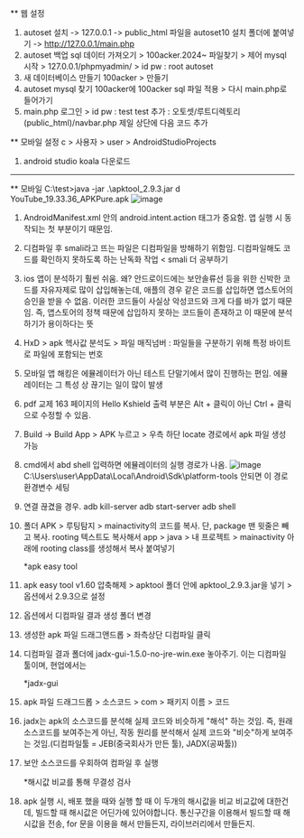** 웹 설정
1. autoset 설치 -> 127.0.0.1 -> public_html 파일을 autoset10 설치 폴더에 붙여넣기 -> http://127.0.0.1/main.php
2. autoset 백업 sql 데이터 가져오기 > 100acker.2024~ 파일찾기 > 제어 mysql 시작 > 127.0.0.1/phpmyadmin/ > id pw : root autoset
3. 새 데이터베이스 만들기 100acker > 만들기
4. autoset mysql 찾기 100acker에 100acker sql 파일 적용 > 다시 main.php로 들어가기 
5. main.php 로그인 > id pw : test test
추가 : 오토셋/루트디렉토리(public_html)/navbar.php 제일 상단에 다음 코드 추가
<?php
    session_start();
        if ($_SESSION['login'] == "") {
                $_SESSION['login'] = "N";
        }
?>

** 모바일 설정
c > 사용자 > user > AndroidStudioProjects
1. android studio koala 다운로드

--------------------------------------------------------------------------------------------------------------
** 모바일 
C:\test>java -jar .\apktool_2.9.3.jar d YouTube_19.33.36_APKPure.apk
![image](https://github.com/user-attachments/assets/6d00b9df-4e91-466e-a1bd-9fa168ede49f)

1. AndroidManifest.xml 안의 android.intent.action 태그가 중요함. 앱 실행 시 동작되는 첫 부분이기 때문임.
2. 디컴파일 후 smali라고 뜨는 파일은 디컴파일을 방해하기 위함임. 디컴파일해도 코드를 확인하지 못하도록 하는 난독화 작업 < smali 더 공부하기
3. ios 앱이 분석하기 훨씬 쉬움. 왜? 안드로이드에는 보안솔류선 등을 위한 신박한 코드를 자유자제로 많이 삽입해놓는데, 애플의 경우 같은 코드를 삽입하면
    앱스토어의 승인을 받을 수 없음. 이러한 코드들이 사실상 악성코드와 크게 다를 바가 없기 때문임. 즉, 앱스토어의 정책 때문에 삽입하지 못하는 코드들이 존재하고 이 때문에 분석하기가 용이하다는 뜻
4. HxD > apk 헥사값 분석도 > 파일 매직넘버 : 파일들을 구분하기 위해 특정 바이트로 파일에 포함되는 번호
5. 모바일 앱 해킹은 에뮬레이터가 아닌 테스트 단말기에서 많이 진행하는 편임. 에뮬레이터는 그 특성 상 끊기는 일이 많이 발생
6. pdf 교제 163 페이지의 Hello Kshield 출력 부분은 Alt + 클릭이 아닌 Ctrl + 클릭으로 수정할 수 있음.
7. Build -> Build App > APK 누르고 > 우측 하단 locate 경로에서 apk 파일 생성 가능
8. cmd에서 abd shell 입력하면 에뮬레이터의 실행 경로가 나옴.
   ![image](https://github.com/user-attachments/assets/c3fca568-0687-4aa6-b64a-c278d0d93f07)
   C:\Users\user\AppData\Local\Android\Sdk\platform-tools 안되면 이 경로 환경변수 세팅
9. 연결 끊겼을 경우.
    adb kill-server
    adb start-server
    adb shell
10. 폴더 APK > 루팅탐지 > mainactivity의 코드를 복사. 단, package 맨 윗줄은 빼고 복사. rooting 텍스트도 복사해서 app > java > 내 프로젝트 > mainactivity 아래에 rooting class를 생성해서 복사 붙여넣기

    *apk easy tool
12. apk easy tool v1.60 압축해제 > apktool 폴더 안에 apktool_2.9.3.jar을 넣기 > 옵션에서 2.9.3으로 설정
13. 옵션에서 디컴파일 결과 생성 폴더 변경
14. 생성한 apk 파일 드래그앤드롭 > 좌측상단 디컴파일 클릭
15. 디컴파일 결과 폴더에 jadx-gui-1.5.0-no-jre-win.exe 놓아주기. 이는 디컴파일 툴이며, 현업에서는

    *jadx-gui
16. apk 파일 드래그드롭 > 소스코드 > com > 패키지 이름 > 코드
17. jadx는 apk의 소스코드를 분석해 실제 코드와 비슷하게 "해석" 하는 것임. 즉, 원래 소스코드를 보여주는게 아닌, 작동 원리를 분석해서 실제 코드와 "비슷"하게 보여주는 것임.(디컴파일툴 = JEB(중국회사가 만든 툴), JADX(공짜툴))
18. 보안 소스코드를 우회하여 컴파일 후 실행

    *해시값 비교를 통해 무결성 검사
19. apk 실행 시, 배포 했을 때와 실행 할 때 이 두개의 해시값을 비교
비교값에 대한건데, 빌드할 때 해시값은 어딘가에 있어야합니다. 통신구간을 이용해서 빌드할 때 해시값을 전송, for 문을 이용을 해서 만들든지, 라이브러리에서 만들든지.






